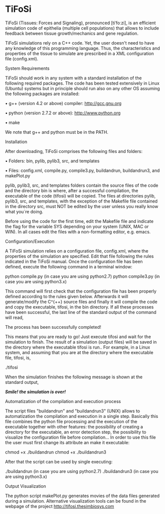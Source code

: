 # TiFoSi
TiFoSi (Tissues: Forces and Signaling), pronounced [tiˈfoːzi], is an efficient simulation code of epithelia (multiple cell populations) that allows to include feedback between tissue growth/mechanics and gene regulation.

TiFoSi simulations rely on a C++ code. Yet, the user doesn't need to have any knowledge of this programming language. Thus, the characteristics and properties of the tissue to simulate are prescribed in a XML configuration file (config.xml).

System Requirements

TiFoSi should work in any system with a standard installation of the following required packages. The code has been tested extensively in Linux (Ubuntu) systems but in principle should run also on any other OS assuming the following packages are installed:

• g++ (version 4.2 or above) compiler: http://gcc.gnu.org

• python (version 2.7.2 or above): http://www.python.org

• make

We note that g++ and python must be in the PATH.

Installation

After downloading, TiFoSi comprises the following files and folders:

• Folders: bin, pylib, pylib3, src, and templates

• Files: config.xml, compile.py, compile3.py, buildandrun, buildandrun3, and makePlot.py

pylib, pylib3, src, and templates folders contain the source files of the code and the directory bin is where, after a successful compilation, the executable of the code (tifosi) will be copied. The files at directories pylib, pylib3, src, and templates, with the exception of the Makefile file contained in the directory src, must NOT be edited by the user unless you really know what you´re doing.

Before using the code for the first time, edit the Makefile file and indicate the flag for the variable SYS depending on your system (UNIX, MAC or WIN). In all cases edit the files with a non-formatting editor, e.g. emacs.

Configuration/Execution

A TiFoSi simulation relies on a configuration file, config.xml, where the properties of the simulation are specified. Edit that file following the rules indicated in the TiFoSi manual. Once the configuration file has been defined, execute the following command in a terminal window:

python compile.py (in case you are using python2.7)
python compile3.py (in case you are using python3.x)

This command will first check that the configuration file has been properly defined according to the rules given below. Afterwards it will generate/modify the C^{++} source files and finally it will compile the code and copy the executable, tifosi, in the bin directory. If all these processes have been successful, the last line of the standard output of the command will read,

The process has been successfully completed!

This means that you are ready to go! Just execute tifosi and wait for the simulation to finish. The result of a simulation (output files) will be saved in the directory where the executable tifosi is run.. For example, in a Linux system, and assuming that you are at the directory where the executable file, tifosi, is,

./tifosi

When the simulation finishes the following message is shown at the standard output,

***********************Smile! the simulation is over!***********************

Automatization of the compilation and execution process

The script files "buildandrun" and "buildandrun3" (UNIX) allows to automatization the compilation and execution in a single step. Basically this file combines the python file processing and the execution of the executable together with other features: the possibility of creating a directory for the executable, an error detection step, the possibility to visualize the configuration file before compilation...
In order to use this file the user must first change its attribute an make it executable:

chmod +x ./buildandrun
chmod +x ./buildandrun3

After that the script can be used by single executing:

./buildandrun (in case you are using python2.7)
./buildandrun3 (in case you are using python3.x)


Output Visualization

The python script makePlot.py generates movies of the data files generated during a simulation. Alternative visualization tools can be found in the webpage of the project http://tifosi.thesimbiosys.com
